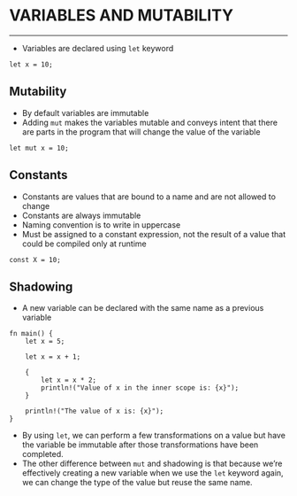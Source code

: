 # VARIABLES AND MUTABILITY
---
- Variables are declared using `let` keyword
```
let x = 10;
```

## Mutability
- By default variables are immutable
- Adding `mut`  makes the variables mutable and conveys intent that there are parts in the program that will change the value of the variable
```
let mut x = 10;
```

## Constants
- Constants are values that are bound to a name and are not allowed to change
- Constants are always immutable
- Naming convention is to write in uppercase
- Must be assigned to a constant expression, not the result of a value that could be compiled only at runtime
```
const X = 10;
```

## Shadowing
- A new variable can be declared with the same name as a previous variable
```
fn main() {
    let x = 5;

    let x = x + 1;

    {
        let x = x * 2;
        println!("Value of x in the inner scope is: {x}");
    }

    println!("The value of x is: {x}");
}
```
- By using `let`, we can perform a few transformations on a value but have the variable be immutable after those transformations have been completed.
- The other difference between `mut` and shadowing is that because we’re effectively creating a new variable when we use the `let` keyword again, we can change the type of the value but reuse the same name.
